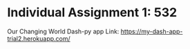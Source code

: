 # Individual Assignment 1: 532 

Our Changing World
Dash-py app
Link: https://my-dash-app-trial2.herokuapp.com/
